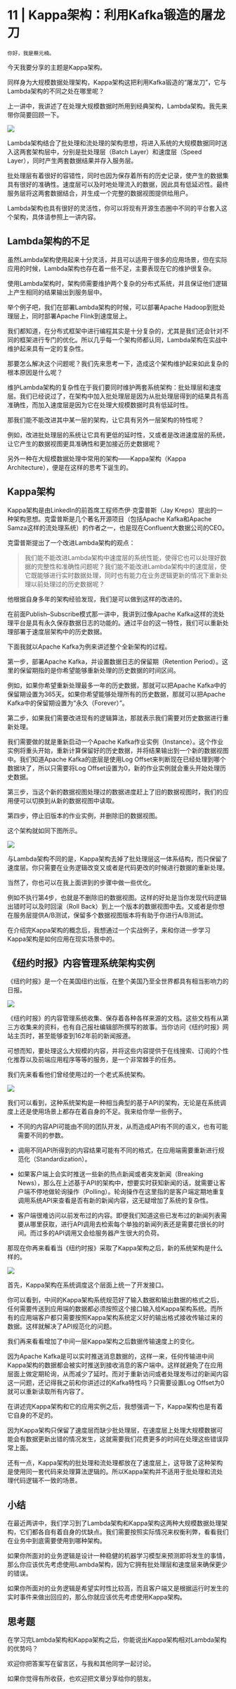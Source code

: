 # 11 | Kappa架构：利用Kafka锻造的屠龙刀

    你好，我是蔡元楠。

今天我要分享的主题是Kappa架构。

同样身为大规模数据处理架构，Kappa架构这把利用Kafka锻造的“屠龙刀”，它与Lambda架构的不同之处在哪里呢？

上一讲中，我讲述了在处理大规模数据时所用到经典架构，Lambda架构。我先来带你简要回顾一下。

![](https://static001.geekbang.org/resource/image/8f/23/8fe667211309978b2dd6cb6948939923.jpg)

Lambda架构结合了批处理和流处理的架构思想，将进入系统的大规模数据同时送入这两套架构层中，分别是批处理层（Batch Layer）和速度层（Speed Layer），同时产生两套数据结果并存入服务层。

批处理层有着很好的容错性，同时也因为保存着所有的历史记录，使产生的数据集具有很好的准确性。速度层可以及时地处理流入的数据，因此具有低延迟性。最终服务层将这两套数据结合，并生成一个完整的数据视图提供给用户。

Lambda架构也具有很好的灵活性，你可以将现有开源生态圈中不同的平台套入这个架构，具体请参照上一讲内容。

## Lambda架构的不足

虽然Lambda架构使用起来十分灵活，并且可以适用于很多的应用场景，但在实际应用的时候，Lambda架构也存在着一些不足，主要表现在它的维护很复杂。

使用Lambda架构时，架构师需要维护两个复杂的分布式系统，并且保证他们逻辑上产生相同的结果输出到服务层中。

举个例子吧，我们在部署Lambda架构的时候，可以部署Apache Hadoop到批处理层上，同时部署Apache Flink到速度层上。

我们都知道，在分布式框架中进行编程其实是十分复杂的，尤其是我们还会针对不同的框架进行专门的优化。所以几乎每一个架构师都认同，Lambda架构在实战中维护起来具有一定的复杂性。

那要怎么解决这个问题呢？我们先来思考一下，造成这个架构维护起来如此复杂的根本原因是什么呢？

维护Lambda架构的复杂性在于我们要同时维护两套系统架构：批处理层和速度层。我们已经说过了，在架构中加入批处理层是因为从批处理层得到的结果具有高准确性，而加入速度层是因为它在处理大规模数据时具有低延时性。

那我们能不能改进其中某一层的架构，让它具有另外一层架构的特性呢？

例如，改进批处理层的系统让它具有更低的延时性，又或者是改进速度层的系统，让它产生的数据视图更具准确性和更加接近历史数据呢？

另外一种在大规模数据处理中常用的架构——Kappa架构（Kappa Architecture），便是在这样的思考下诞生的。

## Kappa架构

Kappa架构是由LinkedIn的前首席工程师杰伊·克雷普斯（Jay Kreps）提出的一种架构思想。克雷普斯是几个著名开源项目（包括Apache Kafka和Apache Samza这样的流处理系统）的作者之一，也是现在Confluent大数据公司的CEO。

克雷普斯提出了一个改进Lambda架构的观点：

> 我们能不能改进Lambda架构中速度层的系统性能，使得它也可以处理好数据的完整性和准确性问题呢？我们能不能改进Lambda架构中的速度层，使它既能够进行实时数据处理，同时也有能力在业务逻辑更新的情况下重新处理以前处理过的历史数据呢？

他根据自身多年的架构经验发现，我们是可以做到这样的改进的。

在前面Publish–Subscribe模式那一讲中，我讲到过像Apache Kafka这样的流处理平台是具有永久保存数据日志的功能的。通过平台的这一特性，我们可以重新处理部署于速度层架构中的历史数据。

下面我就以Apache Kafka为例来讲述整个全新架构的过程。

第一步，部署Apache Kafka，并设置数据日志的保留期（Retention Period）。这里的保留期指的是你希望能够重新处理的历史数据的时间区间。

例如，如果你希望重新处理最多一年的历史数据，那就可以把Apache Kafka中的保留期设置为365天。如果你希望能够处理所有的历史数据，那就可以把Apache Kafka中的保留期设置为“永久（Forever）”。

第二步，如果我们需要改进现有的逻辑算法，那就表示我们需要对历史数据进行重新处理。

我们需要做的就是重新启动一个Apache Kafka作业实例（Instance）。这个作业实例将重头开始，重新计算保留好的历史数据，并将结果输出到一个新的数据视图中。我们知道Apache Kafka的底层是使用Log Offset来判断现在已经处理到哪个数据块了，所以只需要将Log Offset设置为0，新的作业实例就会重头开始处理历史数据。

第三步，当这个新的数据视图处理过的数据进度赶上了旧的数据视图时，我们的应用便可以切换到从新的数据视图中读取。

第四步，停止旧版本的作业实例，并删除旧的数据视图。

这个架构就如同下图所示。

![](https://static001.geekbang.org/resource/image/f4/ff/f45975d67c2bf9640e6361c8c23727ff.png)

与Lambda架构不同的是，Kappa架构去掉了批处理层这一体系结构，而只保留了速度层。你只需要在业务逻辑改变又或者是代码更改的时候进行数据的重新处理。

当然了，你也可以在我上面讲到的步骤中做一些优化。

例如不执行第4步，也就是不删除旧的数据视图。这样的好处是当你发现代码逻辑出错时可以及时回滚（Roll Back）到上一个版本的数据视图中去。又或者是你想在服务层提供A/B测试，保留多个数据视图版本将有助于你进行A/B测试。

在介绍完Kappa架构的概念后，我想通过一个实战例子，来和你进一步学习Kappa架构是如何应用在现实场景中的。

## 《纽约时报》内容管理系统架构实例

《纽约时报》是一个在美国纽约出版，在整个美国乃至全世界都具有相当影响力的日报。

![](https://static001.geekbang.org/resource/image/a9/2b/a93e2423d7da056ae325ea639b4daf2b.jpg)

《纽约时报》的内容管理系统收集、保存着各种各样来源的文档。这些文档有从第三方收集来的资料，也有自己报社编辑部所撰写的故事。当你访问《纽约时报》网站主页时，甚至能够查到162年前的新闻报道。

可想而知，要处理这么大规模的内容，并将这些内容提供于在线搜索、订阅的个性化推荐以及前端应用程序等等的服务，是一个非常棘手的任务。

我们先来看看他们曾经使用过的一个老式系统架构。

![](https://static001.geekbang.org/resource/image/ff/f1/ff0050f97b7b2b1be3d66353900a66f1.png)

我们可以看到，这种系统架构是一种相当典型的基于API的架构，无论是在系统调度上还是使用场景上都存在着自身的不足。我来给你举一些例子。

*   不同的内容API可能由不同的团队开发，从而造成API有不同的语义，也有可能需要不同的参数。
    
*   调用不同API所得到的内容结果可能有不同的格式，在应用端需要重新进行规范化（Standardization）。
    
*   如果客户端上会实时推送一些新的热点新闻或者突发新闻（Breaking News），那么在上述基于API的架构中，想要实时获知新闻的话，就需要让客户端不停地做轮询操作（Polling）。轮询操作在这里指的是客户端定期地重复调用系统API来查看是否有新的新闻内容，这无疑增加了系统的复杂性。
    
*   客户端很难访问以前发布过的内容。即便我们知道这些已发布过的新闻列表需要从哪里获取，进行API调用去检索每个单独的新闻列表还是需要花很长的时间。而过多的API调用又会给服务器产生很大的负荷。
    

那现在你再来看看当《纽约时报》采取了Kappa架构之后，新的系统架构是什么样的。

![](https://static001.geekbang.org/resource/image/73/61/73877382d7b1bfc01bbcd9951ec7ca61.png)

首先，Kappa架构在系统调度这个层面上统一了开发接口。

你可以看到，中间的Kappa架构系统规范好了输入数据和输出数据的格式之后，任何需要传送到应用端的数据都必须按照这个接口输入给Kappa架构系统。而所有的应用端客户都只需要按照Kappa架构系统定义好的输出格式接收传输过来的数据。这样就解决了API规范化的问题。

我们再来看看增加了中间一层Kappa架构之后数据传输速度上的变化。

因为Apache Kafka是可以实时推送消息数据的，这样一来，任何传输进中间Kappa架构的数据都会被实时推送到接收消息的客户端中。这样就避免了在应用层面上做定期轮询，从而减少了延时。而对于重新访问或者处理发布过的新闻内容这一问题，还记得我之前和你讲述过的Kafka特性吗？只需要设置Log Offset为0就可以重新读取所有内容了。

在讲述完Kappa架构和它的应用实例之后，我想强调一下，Kappa架构也是有着它自身的不足的。

因为Kappa架构只保留了速度层而缺少批处理层，在速度层上处理大规模数据可能会有数据更新出错的情况发生，这就需要我们花费更多的时间在处理这些错误异常上面。

还有一点，Kappa架构的批处理和流处理都放在了速度层上，这导致了这种架构是使用同一套代码来处理算法逻辑的。所以Kappa架构并不适用于批处理和流处理代码逻辑不一致的场景。

## 小结

在最近两讲中，我们学习到了Lambda架构和Kappa架构这两种大规模数据处理架构，它们都各自有着自身的优缺点。我们需要按照实际情况来权衡利弊，看看我们在业务中到底需要使用到哪种架构。

如果你所面对的业务逻辑是设计一种稳健的机器学习模型来预测即将发生的事情，那么你应该优先考虑使用Lambda架构，因为它拥有批处理层和速度层来确保更少的错误。

如果你所面对的业务逻辑是希望实时性比较高，而且客户端又是根据运行时发生的实时事件来做出回应的，那么你就应该优先考虑使用Kappa架构。

## 思考题

在学习完Lambda架构和Kappa架构之后，你能说出Kappa架构相对Lambda架构的优势吗？

欢迎你把答案写在留言区，与我和其他同学一起讨论。

如果你觉得有所收获，也欢迎把文章分享给你的朋友。
    